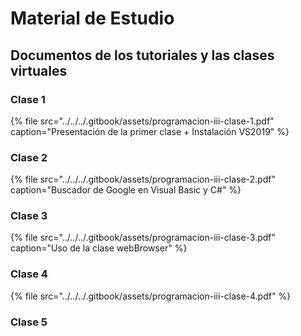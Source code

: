 # Material de Estudio

## Documentos de los tutoriales y las clases virtuales

### Clase 1

{% file src="../../../.gitbook/assets/programacion-iii-clase-1.pdf" caption="Presentación de la primer clase + Instalación VS2019" %}

### Clase 2

{% file src="../../../.gitbook/assets/programacion-iii-clase-2.pdf" caption="Buscador de Google en Visual Basic y C\#" %}

### Clase 3

{% file src="../../../.gitbook/assets/programacion-iii-clase-3.pdf" caption="Uso de la clase webBrowser" %}

### Clase 4

{% file src="../../../.gitbook/assets/programacion-iii-clase-4.pdf" %}

### Clase 5



